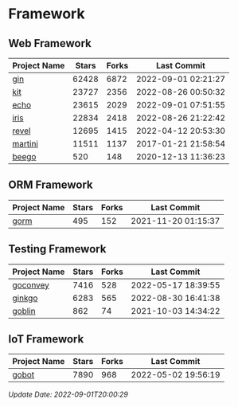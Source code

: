 # Framework

## Web Framework
| Project Name | Stars | Forks | Last Commit |
| ------------ | ----- | ----- | ----------- |
| [gin](https://github.com/gin-gonic/gin) | 62428 | 6872 | 2022-09-01 02:21:27 |
| [kit](https://github.com/go-kit/kit) | 23727 | 2356 | 2022-08-26 00:50:32 |
| [echo](https://github.com/labstack/echo) | 23615 | 2029 | 2022-09-01 07:51:55 |
| [iris](https://github.com/kataras/iris) | 22834 | 2418 | 2022-08-26 21:22:42 |
| [revel](https://github.com/revel/revel) | 12695 | 1415 | 2022-04-12 20:53:30 |
| [martini](https://github.com/go-martini/martini) | 11511 | 1137 | 2017-01-21 21:58:54 |
| [beego](https://github.com/astaxie/beego) | 520 | 148 | 2020-12-13 11:36:23 |

## ORM Framework
| Project Name | Stars | Forks | Last Commit |
| ------------ | ----- | ----- | ----------- |
| [gorm](https://github.com/jinzhu/gorm) | 495 | 152 | 2021-11-20 01:15:37 |

## Testing Framework
| Project Name | Stars | Forks | Last Commit |
| ------------ | ----- | ----- | ----------- |
| [goconvey](https://github.com/smartystreets/goconvey) | 7416 | 528 | 2022-05-17 18:39:55 |
| [ginkgo](https://github.com/onsi/ginkgo) | 6283 | 565 | 2022-08-30 16:41:38 |
| [goblin](https://github.com/franela/goblin) | 862 | 74 | 2021-10-03 14:34:22 |

## IoT Framework
| Project Name | Stars | Forks | Last Commit |
| ------------ | ----- | ----- | ----------- |
| [gobot](https://github.com/hybridgroup/gobot) | 7890 | 968 | 2022-05-02 19:56:19 |

*Update Date: 2022-09-01T20:00:29*